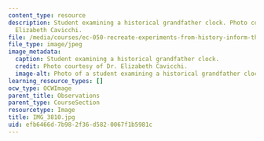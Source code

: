 ```yaml
---
content_type: resource
description: Student examining a historical grandfather clock. Photo courtesy of Dr.
  Elizabeth Cavicchi.
file: /media/courses/ec-050-recreate-experiments-from-history-inform-the-future-from-the-past-galileo-january-iap-2010/efb6466d7b982f36d5820067f1b5981c_IMG_3810.jpg
file_type: image/jpeg
image_metadata:
  caption: Student examining a historical grandfather clock.
  credit: Photo courtesy of Dr. Elizabeth Cavicchi.
  image-alt: Photo of a student examining a historical grandfather clock.
learning_resource_types: []
ocw_type: OCWImage
parent_title: Observations
parent_type: CourseSection
resourcetype: Image
title: IMG_3810.jpg
uid: efb6466d-7b98-2f36-d582-0067f1b5981c
---
```

